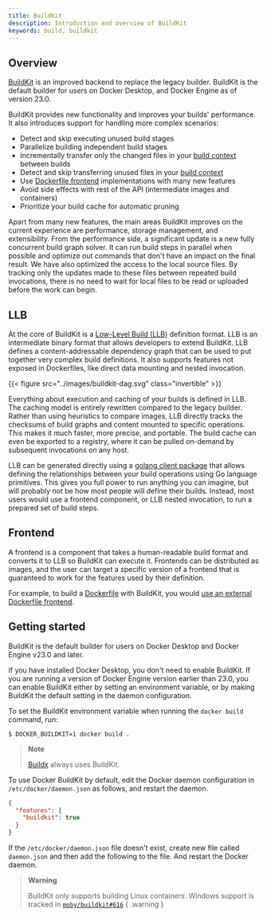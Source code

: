 ```yaml
---
title: BuildKit
description: Introduction and overview of BuildKit
keywords: build, buildkit
---
```


## Overview

[BuildKit](https://github.com/moby/buildkit)
is an improved backend to replace the legacy builder. BuildKit is the default builder
for users on Docker Desktop, and Docker Engine as of version 23.0.

BuildKit provides new functionality and improves your builds' performance.
It also introduces support for handling more complex scenarios:

- Detect and skip executing unused build stages
- Parallelize building independent build stages
- Incrementally transfer only the changed files in your
  [build context](../building/context.md) between builds
- Detect and skip transferring unused files in your
  [build context](../building/context.md)
- Use [Dockerfile frontend](../dockerfile/frontend.md) implementations with many
  new features
- Avoid side effects with rest of the API (intermediate images and containers)
- Prioritize your build cache for automatic pruning

Apart from many new features, the main areas BuildKit improves on the current
experience are performance, storage management, and extensibility. From the
performance side, a significant update is a new fully concurrent build graph
solver. It can run build steps in parallel when possible and optimize out
commands that don't have an impact on the final result. We have also optimized
the access to the local source files. By tracking only the updates made to these
files between repeated build invocations, there is no need to wait for local
files to be read or uploaded before the work can begin.

## LLB

At the core of BuildKit is a
[Low-Level Build (LLB)](https://github.com/moby/buildkit#exploring-llb) definition format. LLB is an intermediate binary format
that allows developers to extend BuildKit. LLB defines a content-addressable
dependency graph that can be used to put together very complex build
definitions. It also supports features not exposed in Dockerfiles, like direct
data mounting and nested invocation.

{{< figure src="../images/buildkit-dag.svg" class="invertible" >}}

Everything about execution and caching of your builds is defined in LLB. The
caching model is entirely rewritten compared to the legacy builder. Rather than
using heuristics to compare images, LLB directly tracks the checksums of build
graphs and content mounted to specific operations. This makes it much faster,
more precise, and portable. The build cache can even be exported to a registry,
where it can be pulled on-demand by subsequent invocations on any host.

LLB can be generated directly using a
[golang client package](https://pkg.go.dev/github.com/moby/buildkit/client/llb) that allows defining the relationships between your
build operations using Go language primitives. This gives you full power to run
anything you can imagine, but will probably not be how most people will define
their builds. Instead, most users would use a frontend component, or LLB nested
invocation, to run a prepared set of build steps.

## Frontend

A frontend is a component that takes a human-readable build format and converts
it to LLB so BuildKit can execute it. Frontends can be distributed as images,
and the user can target a specific version of a frontend that is guaranteed to
work for the features used by their definition.

For example, to build a [Dockerfile](../../engine/reference/builder.md) with
BuildKit, you would
[use an external Dockerfile frontend](../dockerfile/frontend.md).

## Getting started

BuildKit is the default builder for users on Docker Desktop and Docker Engine
v23.0 and later.

If you have installed Docker Desktop, you don't need to enable BuildKit. If you
are running a version of Docker Engine version earlier than 23.0, you can enable
BuildKit either by setting an environment variable, or by making BuildKit the
default setting in the daemon configuration.

To set the BuildKit environment variable when running the `docker build`
command, run:

```console
$ DOCKER_BUILDKIT=1 docker build .
```

> **Note**
>
> [Buildx](../architecture.md#buildx) always uses BuildKit.

To use Docker BuildKit by default, edit the Docker daemon configuration in
`/etc/docker/daemon.json` as follows, and restart the daemon.

```json
{
  "features": {
    "buildkit": true
  }
}
```

If the `/etc/docker/daemon.json` file doesn't exist, create new file called
`daemon.json` and then add the following to the file. And restart the Docker
daemon.

> **Warning**
>
> BuildKit only supports building Linux containers. Windows support is tracked
> in
> [`moby/buildkit#616`](https://github.com/moby/buildkit/issues/616)
{ .warning }
